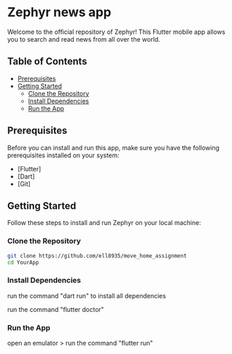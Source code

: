 # Zephyr news app

Welcome to the official repository of Zephyr! This Flutter mobile app allows you to search and read news from all over the world.

## Table of Contents

- [Prerequisites](#prerequisites)
- [Getting Started](#getting-started)
  - [Clone the Repository](#clone-the-repository)
  - [Install Dependencies](#install-dependencies)
  - [Run the App](#run-the-app)

## Prerequisites

Before you can install and run this app, make sure you have the following prerequisites installed on your system:

- [Flutter]
- [Dart]
- [Git]

## Getting Started

Follow these steps to install and run Zephyr on your local machine:

### Clone the Repository

```bash
git clone https://github.com/ell8935/move_home_assignment
cd YourApp
```

### Install Dependencies

run the command "dart run" to install all dependencies

run the command "flutter doctor"

### Run the App

open an emulator > run the command "flutter run"

